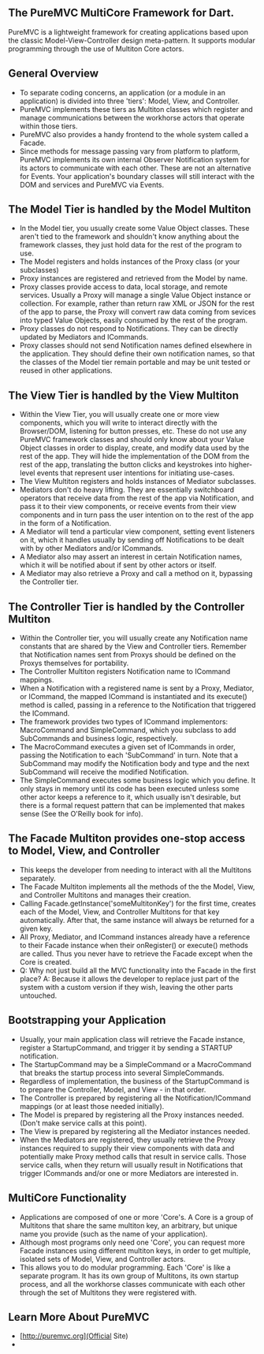 ## The PureMVC MultiCore Framework for Dart.

PureMVC is a lightweight framework for creating applications based upon the classic Model-View-Controller design meta-pattern. It supports modular programming through the use of Multiton Core actors.

## General Overview

* To separate coding concerns, an application (or a module in an application) is divided into three 'tiers': Model, View, and Controller.
* PureMVC implements these tiers as Multiton classes which register and manage communications between the workhorse actors that operate within those tiers.
* PureMVC also provides a handy frontend to the whole system called a Facade.
* Since methods for message passing vary from platform to platform, PureMVC implements its own internal Observer Notification system for its actors to communicate with each other. These are not an alternative for Events. Your application's boundary classes will still interact with the DOM and services and PureMVC via Events.

## The Model Tier is handled by the Model Multiton

* In the Model tier, you usually create some Value Object classes. These aren't tied to the framework and shouldn't know anything about the framework classes, they just hold data for the rest of the program to use.
* The Model registers and holds instances of the Proxy class (or your subclasses)
* Proxy instances are registered and retrieved from the Model by name.
* Proxy classes provide access to data, local storage, and remote services. Usually a Proxy will manage a single Value Object instance or collection. For example, rather than return raw XML or JSON for the rest of the app to parse, the Proxy will convert raw data coming from sevices into typed Value Objects, easily consumed by the rest of the program.
* Proxy classes do not respond to Notifications. They can be directly updated by Mediators and ICommands.
* Proxy classes should not send Notification names defined elsewhere in the application. They should define their own notification names, so that the classes of the Model tier remain portable and may be unit tested or reused in other applications.

## The View Tier is handled by the View Multiton

* Within the View Tier, you will usually create one or more view components, which you will write to interact directly with the Browser/DOM, listening for button presses, etc. These do not use any PureMVC framework classes and should only know about your Value Object classes in order to display, create, and modify data used by the rest of the app. They will hide the implementation of the DOM from the rest of the app, translating the button clicks and keystrokes into higher-level events that represent user intentions for initiating use-cases.
* The View Multiton registers and holds instances of Mediator subclasses.
* Mediators don't do heavy lifting. They are essentially switchboard operators that receive data from the rest of the app via Notification, and pass it to their view components, or receive events from their view components and in turn pass the user intention on to the rest of the app in the form of a Notification.
* A Mediator will tend a particular view component, setting event listeners on it, which it handles usually by sending off Notifications to be dealt with by other Mediators and/or ICommands.
* A Mediator also may assert an interest in certain Notification names, which it will be notified about if sent by other actors or itself.
* A Mediator may also retrieve a Proxy and call a method on it, bypassing the Controller tier.

## The Controller Tier is handled by the Controller Multiton

* Within the Controller tier, you will usually create any Notification name constants that are shared by the View and Controller tiers. Remember that Notification names sent from Proxys should be defined on the Proxys themselves for portability.
* The Controller Multiton registers Notification name to ICommand mappings.
* When a Notification with a registered name is sent by a Proxy, Mediator, or ICommand, the mapped ICommand is instantiated and its execute() method is called, passing in a reference to the Notification that triggered the ICommand.
* The framework provides two types of ICommand implementors: MacroCommand and SimpleCommand, which you subclass to add SubCommands and business logic, respectively.
* The MacroCommand executes a given set of ICommands in order, passing the Notification to each 'SubCommand' in turn. Note that a SubCommand may modify the Notification body and type and the next SubCommand will receive the modified Notification.
* The SimpleCommand executes some business logic which you define. It only stays in memory until its code has been executed unless some other actor keeps a reference to it, which usually isn't desirable, but there is a formal request pattern that can be implemented that makes sense (See the O'Reilly book for info).

## The Facade Multiton provides one-stop access to Model, View, and Controller

* This keeps the developer from needing to interact with all the Multitons separately.
* The Facade Multiton implements all the methods of the the Model, View, and Controller Multitons and manages their creation.
* Calling Facade.getInstance('someMultitonKey') for the first time, creates each of the Model, View, and Controller Multitons for that key automatically. After that, the same instance will always be returned for a given key.
* All Proxy, Mediator, and ICommand instances already have a reference to their Facade instance when their onRegister() or execute() methods are called. Thus you never have to retrieve the Facade except when the Core is created.
* Q: Why not just build all the MVC functionality into the Facade in the first place? A: Because it allows the developer to replace just part of the system with a custom version if they wish, leaving the other parts untouched.

## Bootstrapping your Application

* Usually, your main application class will retrieve the Facade instance, register a StartupCommand, and trigger it by sending a STARTUP notification.
* The StartupCommand may be a SimpleCommand or a MacroCommand that breaks the startup process into several SimpleCommands.
* Regardless of implementation, the business of the StartupCommand is to prepare the Controller, Model, and View - in that order.
* The Controller is prepared by registering all the Notification/ICommand mappings (or at least those needed initially).
* The Model is prepared by registering all the Proxy instances needed. (Don't make service calls at this point).
* The View is prepared by registering all the Mediator instances needed.
* When the Mediators are registered, they usually retrieve the Proxy instances required to supply their view components with data and potentially make Proxy method calls that result in service calls. Those service calls, when they return will usually result in Notifications that trigger ICommands and/or one or more Mediators are interested in.

## MultiCore Functionality

* Applications are composed of one or more 'Core's. A Core is a group of Multitons that share the same multiton key, an arbitrary, but unique name you provide (such as the name of your application).
* Although most programs only need one 'Core', you can request more Facade instances using different multiton keys, in order to get multiple, isolated sets of Model, View, and Controller actors.
* This allows you to do modular programming. Each 'Core' is like a separate program. It has its own group of Multitons, its own startup process, and all the workhorse classes communicate with each other through the set of Multitons they were registered with.

## Learn More About PureMVC
* [http://puremvc.org](Official Site)
* 